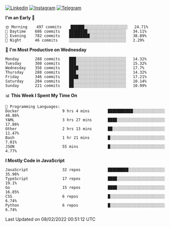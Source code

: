 [![Linkedin](https://img.shields.io/badge/-Archie-blue?style=flat-square&labelColor=gray&logo=Linkedin&logoColor=white&link=https://www.linkedin.com/in/archisdi)](https://www.linkedin.com/in/archisdi)
[![Instagram](https://img.shields.io/badge/-@archisdi-orange?style=flat-square&labelColor=gray&logo=Instagram&logoColor=white&link=https://www.instagram.com/archisdi)](https://www.instagram.com/archisdi)
[![Telegram](https://img.shields.io/badge/-aai-informational?style=flat-square&labelColor=gray&logo=telegram&logoColor=white&link=https://t.me/archisdi)](https://t.me/archisdi)

<!--START_SECTION:waka-->
**I'm an Early 🐤** 

```text
🌞 Morning    497 commits    ██████░░░░░░░░░░░░░░░░░░░   24.71% 
🌆 Daytime    686 commits    ████████░░░░░░░░░░░░░░░░░   34.11% 
🌃 Evening    782 commits    █████████░░░░░░░░░░░░░░░░   38.89% 
🌙 Night      46 commits     ░░░░░░░░░░░░░░░░░░░░░░░░░   2.29%

```
📅 **I'm Most Productive on Wednesday** 

```text
Monday       288 commits    ███░░░░░░░░░░░░░░░░░░░░░░   14.32% 
Tuesday      308 commits    ███░░░░░░░░░░░░░░░░░░░░░░   15.32% 
Wednesday    356 commits    ████░░░░░░░░░░░░░░░░░░░░░   17.7% 
Thursday     288 commits    ███░░░░░░░░░░░░░░░░░░░░░░   14.32% 
Friday       346 commits    ████░░░░░░░░░░░░░░░░░░░░░   17.21% 
Saturday     204 commits    ██░░░░░░░░░░░░░░░░░░░░░░░   10.14% 
Sunday       221 commits    ██░░░░░░░░░░░░░░░░░░░░░░░   10.99%

```


📊 **This Week I Spent My Time On** 

```text
💬 Programming Languages: 
Docker                   9 hrs 4 mins        ███████████░░░░░░░░░░░░░░   46.86% 
YAML                     3 hrs 27 mins       ████░░░░░░░░░░░░░░░░░░░░░   17.86% 
Other                    2 hrs 13 mins       ██░░░░░░░░░░░░░░░░░░░░░░░   11.47% 
Bash                     1 hr 21 mins        █░░░░░░░░░░░░░░░░░░░░░░░░   7.01% 
JSON                     55 mins             █░░░░░░░░░░░░░░░░░░░░░░░░   4.77%

```

**I Mostly Code in JavaScript** 

```text
JavaScript               32 repos            █████████░░░░░░░░░░░░░░░░   35.96% 
TypeScript               17 repos            ████░░░░░░░░░░░░░░░░░░░░░   19.1% 
Go                       15 repos            ████░░░░░░░░░░░░░░░░░░░░░   16.85% 
CSS                      6 repos             █░░░░░░░░░░░░░░░░░░░░░░░░   6.74% 
Python                   6 repos             █░░░░░░░░░░░░░░░░░░░░░░░░   6.74%

```



 Last Updated on 08/02/2022 00:51:12 UTC
<!--END_SECTION:waka-->
